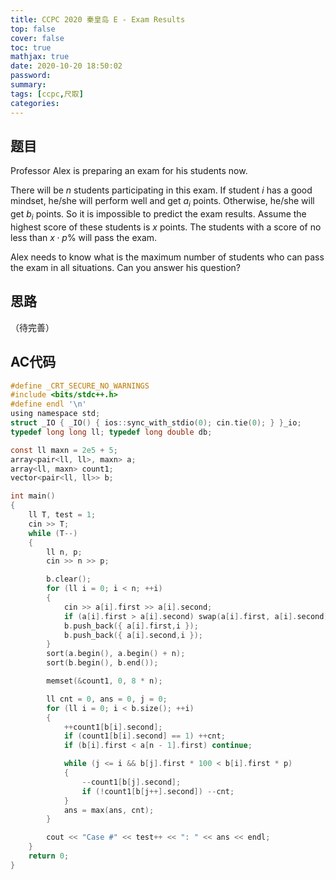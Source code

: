 ```yaml
---
title: CCPC 2020 秦皇岛 E - Exam Results
top: false
cover: false
toc: true
mathjax: true
date: 2020-10-20 18:50:02
password:
summary:
tags: [ccpc,尺取]
categories:
---
```


## 题目
<!--more-->
Professor Alex is preparing an exam for his students now.

There will be $n$ students participating in this exam. If student $i$ has a good mindset, he/she will perform well and get $a_i$ points. Otherwise, he/she will get $b_i$ points. So it is impossible to predict the exam results. Assume the highest score of these students is $x$ points. The students with a score of no less than $x⋅p\%$ will pass the exam.

Alex needs to know what is the maximum number of students who can pass the exam in all situations. Can you answer his question?

## 思路
（待完善）

## AC代码
```c
#define _CRT_SECURE_NO_WARNINGS
#include <bits/stdc++.h>
#define endl '\n'
using namespace std;
struct _IO { _IO() { ios::sync_with_stdio(0); cin.tie(0); } }_io;
typedef long long ll; typedef long double db;

const ll maxn = 2e5 + 5;
array<pair<ll, ll>, maxn> a;
array<ll, maxn> count1;
vector<pair<ll, ll>> b;

int main()
{
	ll T, test = 1;
	cin >> T;
	while (T--)
	{
		ll n, p;
		cin >> n >> p;

		b.clear();
		for (ll i = 0; i < n; ++i)
		{
			cin >> a[i].first >> a[i].second;
			if (a[i].first > a[i].second) swap(a[i].first, a[i].second);
			b.push_back({ a[i].first,i });
			b.push_back({ a[i].second,i });
		}
		sort(a.begin(), a.begin() + n);
		sort(b.begin(), b.end());

		memset(&count1, 0, 8 * n);

		ll cnt = 0, ans = 0, j = 0;
		for (ll i = 0; i < b.size(); ++i)
		{
			++count1[b[i].second];
			if (count1[b[i].second] == 1) ++cnt;
			if (b[i].first < a[n - 1].first) continue;

			while (j <= i && b[j].first * 100 < b[i].first * p)
			{
				--count1[b[j].second];
				if (!count1[b[j++].second]) --cnt;
			}
			ans = max(ans, cnt);
		}

		cout << "Case #" << test++ << ": " << ans << endl;
	}
	return 0;
}
```